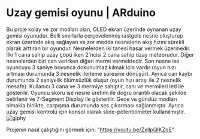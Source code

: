 # Uzay gemisi oyunu | ARduino

Bu proje kolay ve zor modları olan, OLED ekran üzerinde oynanan uzay gemisi oyunudur. Belli sınırlarla çerçevelenmiş rastgele nesne oluşturup ekran üzerinde akış sağlayan
ve zor modda nesnelerin akış hızını sürekli olarak arttıran bir oyundur. Nesnelerden iki tanesi hasar vermek üzerinedir. İlki 1 cana sahip uzay çöpü iken 2'ncisi 2 cana sahip
uzay meteorudur. Diğer nesnelerden biri can verirken diğeri mermi vermektedir. Son nesne ise oyuncuyu 3 saniye boyunca dokunulmaz kılmak için vardır (oyun hızı artması durumunda
3 nesnelik ilerleme süresine dönüşür). Ayrıca can kaybı durumunda 2 saniyelik ölümsüzlük oluşur (oyun hızı artışı ile 2 nesnelik mesafe). Kullanıcı 3 cana ve 3 mermiye sahiptir, 
canı ve mermileri led ile gösterilir. Oyuncu skoru ise nesne üretimi ile doğru orantılı olacak şekilde belirlenir ve 7-Segment Display ile gösterilir. Gece ve gündüz modları olmakla
birlikte, carpışma durumunda ses çıkarması sağlanmıştır. Ayrıca uzay gemisi kontrolü için konsol olarak slide-potentiometer kullanılmıştır.
![giphy](https://github.com/baranulkun/SpaceshipGame/assets/74157174/3048e81e-fdd3-44c5-af87-6e66dff0cff6)

Projenin nasıl çalıştığını görmek için: "https://youtu.be/ZxIlpQIKZoE"
